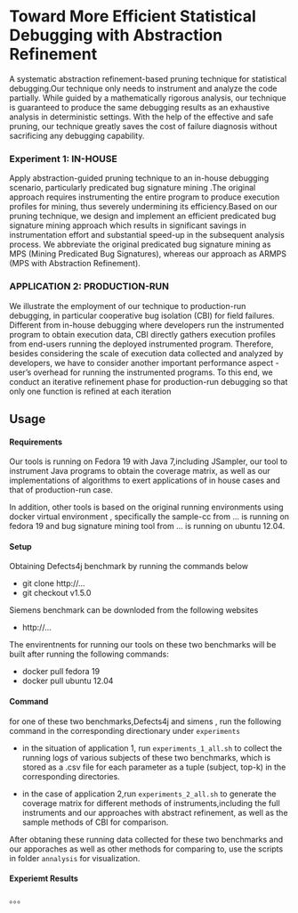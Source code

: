 # Toward More Efficient Statistical Debugging with Abstraction Refinement

A systematic abstraction refinement-based pruning technique for statistical debugging.Our technique only needs to instrument and analyze the code partially. While guided by a mathematically rigorous analysis, our technique is guaranteed to produce the same debugging results as an exhaustive analysis in deterministic settings. With the help of the effective and safe pruning, our technique greatly saves the cost of failure diagnosis without sacrificing any debugging capability.

### Experiment 1: IN-HOUSE 

Apply abstraction-guided pruning technique to an in-house debugging scenario, particularly predicated bug signature mining .The original approach requires instrumenting the entire program
to produce execution profiles for mining, thus severely undermining its efficiency.Based on our pruning technique, we design and implement an efficient predicated bug signature mining approach which results in significant savings in instrumentation effort and substantial speed-up in the subsequent analysis process. We abbreviate the original predicated bug signature mining as MPS (Mining Predicated Bug Signatures), whereas our approach as ARMPS (MPS with Abstraction Refinement).

### APPLICATION 2: PRODUCTION-RUN 

We illustrate the employment of our technique to production-run debugging, in particular cooperative bug isolation (CBI) for field failures. Different from in-house debugging where developers run the instrumented program to obtain execution data, CBI directly gathers execution profiles from end-users running the deployed instrumented program. Therefore, besides considering the scale of execution data collected and analyzed by developers, we have to consider another important performance aspect - user’s overhead for running the instrumented programs. To this end, we conduct an iterative refinement phase for production-run debugging so that only one function is refined at each iteration



## Usage



#### Requirements

Our tools is running on Fedora 19 with Java 7,including JSampler, our tool to instrument Java programs to obtain the coverage matrix, as well as our implementations of algorithms to exert applications of in house cases and that of production-run case.  

In addition, other tools is based on the original running environments using docker virtual environment , specifically  the sample-cc from ... is running on fedora 19 and bug signature mining tool from ... is running on ubuntu 12.04.

#### Setup

Obtaining Defects4j benchmark by running the commands below

- git clone http://...
- git checkout v1.5.0

Siemens benchmark can be downloded from the following websites

- http://...

The envirentnents for running our tools on these two benchmarks will be built after running the following commands:

- docker pull fedora 19
- docker pull ubuntu 12.04



#### Command 



for one of these two benchmarks,Defects4j and simens ,  run the following command in the corresponding directionary under `experiments`

- in the situation of application 1, run `experiments_1_all.sh` to collect the running logs of various subjects of these two benchmarks, which is stored as a .csv file for each parameter as a tuple (subject, top-k) in the corresponding directories. 

- in the case of application 2,run `experiments_2_all.sh` to generate the coverage matrix for different methods of instruments,including the full instruments and our approaches with abstract refinement, as well as the sample methods of CBI for comparison.

After obtaning these running data collected for these two benchmarks and our apporaches as well as other methods for comparing to, use the scripts in folder  `annalysis` for visualization.



#### Experiemt Results 

。。。

